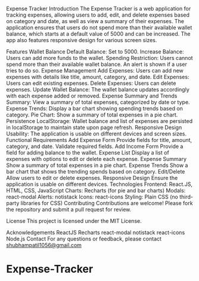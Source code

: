 Expense Tracker
Introduction
The Expense Tracker is a web application for tracking expenses, allowing users to add, edit, and delete expenses based on category and date, as well as view a summary of their expenses. The application ensures that users do not spend more than their available wallet balance, which starts at a default value of 5000 and can be increased. The app also features responsive design for various screen sizes.

Features
Wallet Balance
Default Balance: Set to 5000.
Increase Balance: Users can add more funds to the wallet.
Spending Restriction: Users cannot spend more than their available wallet balance. An alert is shown if a user tries to do so.
Expense Management
Add Expenses: Users can add new expenses with details like title, amount, category, and date.
Edit Expenses: Users can edit existing expenses.
Delete Expenses: Users can delete expenses.
Update Wallet Balance: The wallet balance updates accordingly with each expense added or removed.
Expense Summary and Trends
Summary: View a summary of total expenses, categorized by date or type.
Expense Trends: Display a bar chart showing spending trends based on category.
Pie Chart: Show a summary of total expenses in a pie chart.
Persistence
LocalStorage: Wallet balance and list of expenses are persisted in localStorage to maintain state upon page refresh.
Responsive Design
Usability: The application is usable on different devices and screen sizes.
Functional Requirements
Add Expense Form
Provide fields for title, amount, category, and date.
Validate required fields.
Add Income Form
Provide a field for adding balance to the wallet.
Expense List
Display a list of expenses with options to edit or delete each expense.
Expense Summary
Show a summary of total expenses in a pie chart.
Expense Trends
Show a bar chart that shows the trending spends based on category.
Edit/Delete
Allow users to edit or delete expenses.
Responsive Design
Ensure the application is usable on different devices.
Technologies
Frontend: React.JS, HTML, CSS, JavaScript
Charts: Recharts (for pie and bar charts)
Modals: react-modal
Alerts: notistack
Icons: react-icons
Styling: Plain CSS (no third-party libraries for CSS)
Contributing
Contributions are welcome! Please fork the repository and submit a pull request for review.

License
This project is licensed under the MIT License.

Acknowledgements
ReactJS
Recharts
react-modal
notistack
react-icons
Node.js
Contact
For any questions or feedback, please contact shubhampatil1056@gmail.com
# Expense-Tracker
